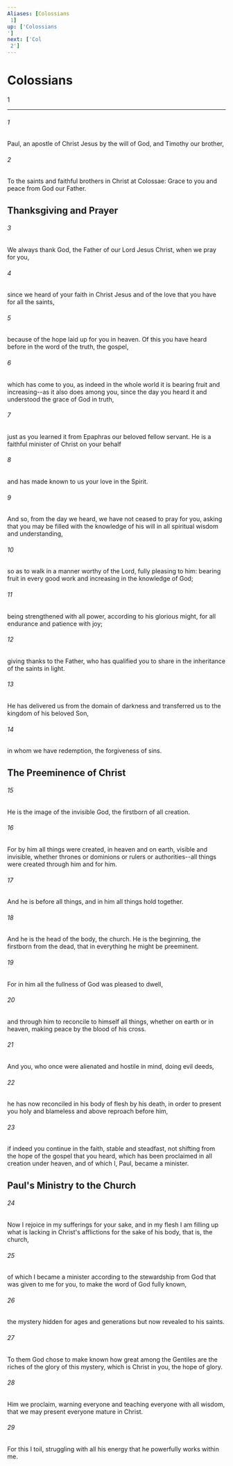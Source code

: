 ```yaml
---
Aliases: [Colossians 1]
up: ['Colossians']
next: ['Col 2']
---
```

# Colossians 1

***
 

###### 1 
Paul, an apostle of Christ Jesus by the will of God, and Timothy our brother,  

###### 2 
To the saints and faithful brothers in Christ at Colossae: Grace to you and peace from God our Father.  ## Thanksgiving and Prayer  

###### 3 
We always thank God, the Father of our Lord Jesus Christ, when we pray for you,  

###### 4 
since we heard of your faith in Christ Jesus and of the love that you have for all the saints,  

###### 5 
because of the hope laid up for you in heaven. Of this you have heard before in the word of the truth, the gospel,  

###### 6 
which has come to you, as indeed in the whole world it is bearing fruit and increasing--as it also does among you, since the day you heard it and understood the grace of God in truth,  

###### 7 
just as you learned it from Epaphras our beloved fellow servant. He is a faithful minister of Christ on your behalf  

###### 8 
and has made known to us your love in the Spirit.  

###### 9 
And so, from the day we heard, we have not ceased to pray for you, asking that you may be filled with the knowledge of his will in all spiritual wisdom and understanding,  

###### 10 
so as to walk in a manner worthy of the Lord, fully pleasing to him: bearing fruit in every good work and increasing in the knowledge of God;  

###### 11 
being strengthened with all power, according to his glorious might, for all endurance and patience with joy;  

###### 12 
giving thanks to the Father, who has qualified you to share in the inheritance of the saints in light.  

###### 13 
He has delivered us from the domain of darkness and transferred us to the kingdom of his beloved Son,  

###### 14 
in whom we have redemption, the forgiveness of sins.  ## The Preeminence of Christ  

###### 15 
He is the image of the invisible God, the firstborn of all creation.  

###### 16 
For by him all things were created, in heaven and on earth, visible and invisible, whether thrones or dominions or rulers or authorities--all things were created through him and for him.  

###### 17 
And he is before all things, and in him all things hold together.  

###### 18 
And he is the head of the body, the church. He is the beginning, the firstborn from the dead, that in everything he might be preeminent.  

###### 19 
For in him all the fullness of God was pleased to dwell,  

###### 20 
and through him to reconcile to himself all things, whether on earth or in heaven, making peace by the blood of his cross.  

###### 21 
And you, who once were alienated and hostile in mind, doing evil deeds,  

###### 22 
he has now reconciled in his body of flesh by his death, in order to present you holy and blameless and above reproach before him,  

###### 23 
if indeed you continue in the faith, stable and steadfast, not shifting from the hope of the gospel that you heard, which has been proclaimed in all creation under heaven, and of which I, Paul, became a minister.  ## Paul's Ministry to the Church  

###### 24 
Now I rejoice in my sufferings for your sake, and in my flesh I am filling up what is lacking in Christ's afflictions for the sake of his body, that is, the church,  

###### 25 
of which I became a minister according to the stewardship from God that was given to me for you, to make the word of God fully known,  

###### 26 
the mystery hidden for ages and generations but now revealed to his saints.  

###### 27 
To them God chose to make known how great among the Gentiles are the riches of the glory of this mystery, which is Christ in you, the hope of glory.  

###### 28 
Him we proclaim, warning everyone and teaching everyone with all wisdom, that we may present everyone mature in Christ.  

###### 29 
For this I toil, struggling with all his energy that he powerfully works within me.
